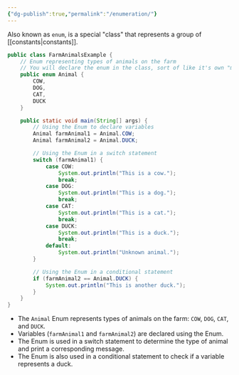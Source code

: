```yaml
---
{"dg-publish":true,"permalink":"/enumeration/"}
---
```


Also known as `enum`, is a special "class" that represents a group of [[constants\|constants]].
```java
public class FarmAnimalsExample {
    // Enum representing types of animals on the farm
    // You will declare the enum in the class, sort of like it's own "method"
    public enum Animal {
        COW,
        DOG,
        CAT,
        DUCK
    }

    public static void main(String[] args) {
        // Using the Enum to declare variables
        Animal farmAnimal1 = Animal.COW;
        Animal farmAnimal2 = Animal.DUCK;

        // Using the Enum in a switch statement
        switch (farmAnimal1) {
            case COW:
                System.out.println("This is a cow.");
                break;
            case DOG:
                System.out.println("This is a dog.");
                break;
            case CAT:
                System.out.println("This is a cat.");
                break;
            case DUCK:
                System.out.println("This is a duck.");
                break;
            default:
                System.out.println("Unknown animal.");
        }

        // Using the Enum in a conditional statement
        if (farmAnimal2 == Animal.DUCK) {
            System.out.println("This is another duck.");
        }
    }
}
```
- The `Animal` Enum represents types of animals on the farm: `COW`, `DOG`, `CAT`, and `DUCK`.
- Variables (`farmAnimal1` and `farmAnimal2`) are declared using the Enum.
- The Enum is used in a switch statement to determine the type of animal and print a corresponding message.
- The Enum is also used in a conditional statement to check if a variable represents a duck.